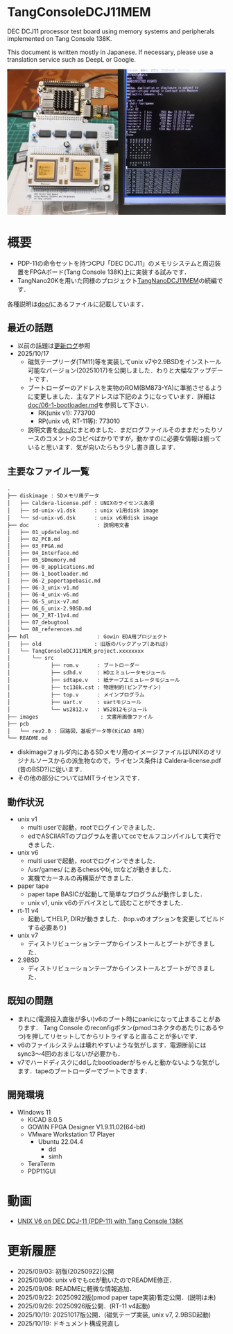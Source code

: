 # TangConsoleDCJ11MEM
DEC DCJ11 processor test board using memory systems and peripherals implemented  on Tang Console 138K.

This document is written mostly in Japanese. If necessary, please use a translation service such as DeepL or Google.

![](images/title.jpg)
# 概要
- PDP-11の命令セットを持つCPU「DEC DCJ11」のメモリシステムと周辺装置をFPGAボード(Tang Console 138K)上に実装する試みです．
- TangNano20Kを用いた同様のプロジェクト[TangNanoDCJ11MEM](https://github.com/ryomuk/TangNanoDCJ11MEM)の続編です．

各種説明は[doc/](./doc/)にあるファイルに記載しています．

## 最近の話題
- 以前の話題は[更新ログ](doc/01_updatelog.md)参照
- 2025/10/17
  - 磁気テープリーダ(TM11)等を実装してunix v7や2.9BSDをインストール可能なバージョン(20251017)を公開しました．わりと大幅なアップデートです．
  - ブートローダーのアドレスを実物のROM(BM873-YA)に準拠させるように変更しました．主なアドレスは下記のようになっています．詳細は[doc/06-1-bootloader.md](doc/06-1_bootloader.md)を参照して下さい．
    - RK(unix v1): 773700
    - RP(unix v6, RT-11等): 773010
  - 説明文書を[doc/](./doc/)にまとめました．まだログファイルそのままだったりソースのコメントのコピペばかりですが，動かすのに必要な情報は揃っていると思います．気が向いたらもう少し書き直します．

## 主要なファイル一覧
```
.
├── diskimage : SDメモリ用データ
│   ├── Caldera-license.pdf : UNIXのライセンス条項
│   ├── sd-unix-v1.dsk      : unix v1用disk image
│   └── sd-unix-v6.dsk      : unix v6用disk image
├── doc                      : 説明用文書
│   ├── 01_updatelog.md
│   ├── 02_PCB.md
│   ├── 03_FPGA.md
│   ├── 04_Interface.md
│   ├── 05_SDmemory.md
│   ├── 06-0_applications.md
│   ├── 06-1_bootloader.md
│   ├── 06-2_papertapebasic.md
│   ├── 06-3_unix-v1.md
│   ├── 06-4_unix-v6.md
│   ├── 06-5_unix-v7.md
│   ├── 06_6_unix-2.9BSD.md
│   ├── 06_7_RT-11v4.md
│   ├── 07_debugtool
│   └── 08_references.md
├── hdl                      : Gowin EDA用プロジェクト
│   ├── old                 : 旧版のバックアップ(あれば)
│   └── TangConsoleDCJ11MEM_project.xxxxxxxx
│       └── src
│             ├── rom.v      : ブートローダー
│             ├── sdhd.v     : HDエミュレータモジュール
│             ├── sdtape.v   : 紙テープエミュレータモジュール
│             ├── tc138k.cst : 物理制約(ピンアサイン)
│             ├── top.v      : メインプログラム
│             ├── uart.v     : uartモジュール
│             └── ws2812.v   : WS2812モジュール
├── images                    : 文書用画像ファイル
├── pcb
│   └── rev2.0 : 回路図，基板データ等(KiCAD 8用)
└── README.md
```
- diskimageフォルダ内にあるSDメモリ用のイメージファイルはUNIXのオリジナルソースからの派生物なので，ライセンス条件は Caldera-license.pdf (昔のBSD?)に従います．
- その他の部分についてはMITライセンスです．

## 動作状況
- unix v1
  - multi userで起動，rootでログインできました．
  - edでASCIIARTのプログラムを書いてccでセルフコンパイルして実行できました．
- unix v6
  - multi userで起動，rootでログインできました．
  - /usr/games/ にあるchessやbj, tttなどが動きました．
  - 実機でカーネルの再構築ができました．
- paper tape
  - paper tape BASICが起動して簡単なプログラムが動作しました．
  - unix v1, unix v6のデバイスとして読むことができました．
- rt-11 v4
  - 起動してHELP, DIRが動きました．(top.vのオプションを変更してビルドする必要あり)
- unix v7  
  - ディストリビューションテープからインストールとブートができました．
- 2.9BSD
  - ディストリビューションテープからインストールとブートができました．
  
## 既知の問題
- まれに(電源投入直後が多い)v6のブート時にpanicになって止まることがあります．
Tang Console のreconfigボタン(pmodコネクタのあたりにあるやつ)を押してリセットしてからリトライすると直ることが多いです．
- v6のファイルシステムは壊れやすいような気がします．電源断前にはsync3〜4回のおまじないが必要かも．
- v7でハードディスクにddしたbootloaderがちゃんと動かないような気がします．tapeのブートローダーでブートできます．

## 開発環境
- Windows 11
  - KiCAD 8.0.5
  - GOWIN FPGA Designer V1.9.11.02(64-bit)
  - VMware Workstation 17 Player
    - Ubuntu 22.04.4
      - dd
      - simh
  - TeraTerm
  - PDP11GUI

# 動画
- [UNIX V6 on DEC DCJ-11 (PDP-11) with Tang Console 138K](https://www.youtube.com/watch?v=6rK0t8tJp9Y)

# 更新履歴
- 2025/09/03: 初版(20250922)公開
- 2025/09/06: unix v6でもccが動いたのでREADME修正．
- 2025/09/08: READMEに軽微な情報追加．
- 2025/09/22: 20250922版(pmod paper tape実装)暫定公開．(説明は未)
- 2025/09/26: 20250926版公開．(RT-11 v4起動)
- 2025/10/19: 20251017版公開．(磁気テープ実装, unix v7, 2.9BSD起動)
- 2025/10/19: ドキュメント構成見直し
